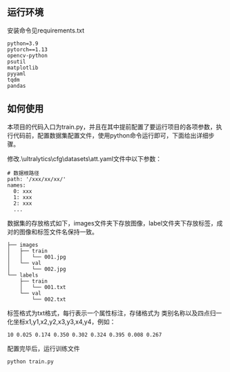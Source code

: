 ## 运行环境
安装命令见requirements.txt
```
python=3.9
pytorch==1.13
opencv-python
psutil
matplotlib
pyyaml
tqdm
pandas
```

## 如何使用

本项目的代码入口为train.py，并且在其中提前配置了要运行项目的各项参数，执行代码前，配置数据集配置文件，使用python命令运行即可，下面给出详细步骤。


修改.\ultralytics\cfg\datasets\att.yaml文件中以下参数：
```
# 数据根路径
path: '/xxx/xx/xx/'
names:
  0: xxx
  1: xxx
  2: xxx
  ...
```
数据集的存放格式如下，images文件夹下存放图像，label文件夹下存放标签，成对的图像和标签文件名保持一致。
```
├── images
│   ├── train
│   │   └── 001.jpg
│   └── val
│       └── 002.jpg
└── labels
    ├── train
    │   └── 001.txt
    └── val
        └── 002.txt
```
标签格式为txt格式，每行表示一个属性标注，存储格式为 类别名称以及四点归一化坐标x1,y1,x2,y2,x3,y3,x4,y4，例如：
```
10 0.025 0.174 0.350 0.302 0.324 0.395 0.008 0.267
```
配置完毕后，运行训练文件
```
python train.py
```


